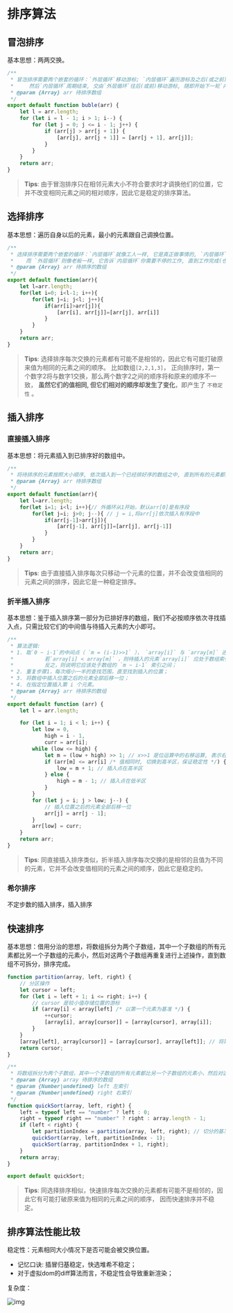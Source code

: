 # 排序算法

## 冒泡排序

基本思想：两两交换。

```js
/**
 * 冒泡排序需要两个嵌套的循环：`外层循环`移动游标; `内层循环`遍历游标及之后(或之前)的元素, 通过两两交换的方式, 每次只确保该内循环结束位置排序正确,
 *     然后`内层循环`周期结束, 交由`外层循环`往后(或前)移动游标, 随即开始下一轮`内层循环`, 以此类推, 直至循环结束。
 * @param {Array} arr 待排序数组
 */
export default function buble(arr) {
    let l = arr.length;
    for (let i = l - 1; i > 1; i--) {
        for (let j = 0; j <= i - 1; j++) {
            if (arr[j] > arr[j + 1]) {
                [arr[j], arr[j + 1]] = [arr[j + 1], arr[j]];
            }
        }
    }
    return arr;
}
```

> **Tips**: 由于冒泡排序只在相邻元素大小不符合要求时才调换他们的位置，它并不改变相同元素之间的相对顺序，因此它是稳定的排序算法。

## 选择排序

基本思想：遍历自身以后的元素，最小的元素跟自己调换位置。

```js
/**
 * 选择排序需要两个嵌套的循环：`内层循环`就像工人一样, 它是真正做事情的, `内层循环`每执行一遍, 将选出本次待排序的元素中最小(或最大)的一个, 存放在数组的起始位置；
 *    而 `外层循环`则像老板一样, 它告诉`内层循环`你需要不停的工作, 直到工作完成(也就是全部的元素排序完成)。
 * @param {Array} arr 待排序的数组
 */
export default function(arr){
    let l=arr.length;
    for(let i=0; i<l-1; i++){
        for(let j=i; j<l; j++){
            if(arr[i]>arr[j]){
                [arr[i], arr[j]]=[arr[j], arr[i]]
            }
        }
    }
    return arr;
}
```

> **Tips**: 选择排序每次交换的元素都有可能不是相邻的，因此它有可能打破原来值为相同的元素之间的顺序。 比如数组`[2,2,1,3]`， 正向排序时，第一个数字2将与数字1交换，那么两个数字2之间的顺序将和原来的顺序不一致， **虽然它们的值相同, 但它们相对的顺序却发生了变化**，即产生了 `不稳定性` 。

## 插入排序

### 直接插入排序

基本思想：将元素插入到已排序好的数组中。

```js
/**
 * 将待排序的元素按照大小顺序, 依次插入到一个已经排好序的数组之中, 直到所有的元素都插入进去。
 * @param {Array} arr 待排序数组
 */
export default function(arr){
    let l=arr.length;
    for(let i=1; i<l; i++){// 外循环从1开始，默认arr[0]是有序段
        for(let j=i; j>0; j--){ // j = i,将arr[j]依次插入有序段中
            if(arr[j-1]>arr[j]){
                [arr[j-1], arr[j]]=[arr[j], arr[j-1]]
            }
        }
    }
    return arr;
}
```

> **Tips**: 由于直接插入排序每次只移动一个元素的位置，并不会改变值相同的元素之间的排序，因此它是一种稳定排序。

### 折半插入排序

基本思想：鉴于插入排序第一部分为已排好序的数组，我们不必按顺序依次寻找插入点，只需比较它们的中间值与待插入元素的大小即可。

```js
/**
 * 算法逻辑:
 * 1. 取`0 ~ i-1`的中间点（ `m = (i-1)>>1` ）， `array[i]` 与 `array[m]` 进行比较，
 *          若`array[i] < array[m]` ，则待插入的元素`array[i]` 应处于数组索引的 `0 ~ m` 之间；
 *          反之，则说明它应该处于数组的 `m ~ i-1` 索引之间；
 * 2. 重复步骤1，每次缩小一半的查找范围，直至找到插入的位置；
 * 3. 将数组中插入位置之后的元素全部后移一位；
 * 4. 在指定位置插入第 i 个元素。
 * @param {Array} arr 待排序的数组
 */
export default function (arr) {
    let l = arr.length;

    for (let i = 1; i < l; i++) {
        let low = 0,
            high = i - 1,
            curr = arr[i];
        while (low <= high) {
            let m = (low + high) >> 1; // x>>1 是位运算中的右移运算, 表示右移一位, 等同于x除以2再取整, 即 x>>1 == Math.floor(x/2)
            if (arr[m] <= arr[i] /* 值相同时, 切换到高半区，保证稳定性 */) {
                low = m + 1; // 插入点在高半区
            } else {
                high = m - 1; // 插入点在低半区
            }
        }
        for (let j = i; j > low; j--) {
            // 插入位置之后的元素全部后移一位
            arr[j] = arr[j - 1];
        }
        arr[low] = curr;
    }
    return arr;
}
```

> **Tips**: 同直接插入排序类似，折半插入排序每次交换的是相邻的且值为不同的元素，它并不会改变值相同的元素之间的顺序，因此它是稳定的。

### 希尔排序

不定步数的插入排序，插入排序

## 快速排序

基本思想：借用分治的思想，将数组拆分为两个子数组，其中一个子数组的所有元素都比另一个子数组的元素小，然后对这两个子数组再重复进行上述操作，直到数组不可拆分，排序完成。

```js
function partition(array, left, right) {
    // 分区操作
    let cursor = left;
    for (let i = left + 1; i <= right; i++) {
        // cursor 是较小值存储位置的游标
        if (array[i] < array[left] /* 以第一个元素为基准 */) {
            ++cursor;
            [array[i], array[cursor]] = [array[cursor], array[i]];
        }
    }
    [array[left], array[cursor]] = [array[cursor], array[left]]; // 将第一个元素移至中间
    return cursor;
}

/**
 * 将数组拆分为两个子数组，其中一个子数组的所有元素都比另一个子数组的元素小，然后对这两个子数组再重复进行上述操作，直到数组不可拆分，排序完成。
 * @param {Array} array 待排序的数组
 * @param {Number|undefined} left 左索引
 * @param {Number|undefined} right 右索引
 */
function quickSort(array, left, right) {
    left = typeof left == "number" ? left : 0;
    right = typeof right == "number" ? right : array.length - 1;
    if (left < right) {
        let partitionIndex = partition(array, left, right); // 切分的基准值
        quickSort(array, left, partitionIndex - 1);
        quickSort(array, partitionIndex + 1, right);
    }
    return array;
}

export default quickSort;
```

> **Tips**: 同选择排序相似，快速排序每次交换的元素都有可能不是相邻的，因此它有可能打破原来值为相同的元素之间的顺序， 因而快速排序并不稳定。

## 排序算法性能比较

稳定性：元素相同大小情况下是否可能会被交换位置。

- 记忆口诀: 插冒归基稳定，快选堆希不稳定；
- 对于虚拟dom的diff算法而言，不稳定性会导致重新渲染；

复杂度：

![img](https://user-gold-cdn.xitu.io/2019/2/14/168e9d8524a2b947?imageView2/0/w/1280/h/960/format/webp/ignore-error/1)



